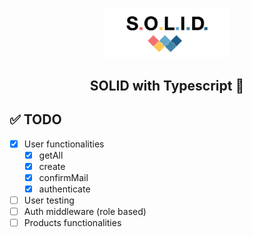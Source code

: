 <p align="center"><img src=".github/logo.png" width="200"/></p>
<h2 align="center">SOLID with Typescript 🔏</h2>

## ✅ TODO
- [x] User functionalities
  - [x] getAll
  - [x] create
  - [x] confirmMail
  - [x] authenticate
- [ ] User testing
- [ ] Auth middleware (role based)
- [ ] Products functionalities
